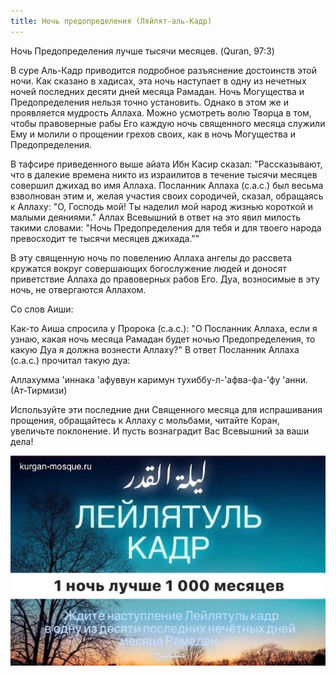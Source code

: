 ```yaml
---
title: Ночь предопределения (Ляйлят-аль-Кадр)
---
```

Ночь Предопределения лучше тысячи месяцев. (Quran, 97:3)

В суре Аль-Кадр приводится подробное разъяснение достоинств этой ночи. Как сказано в хадисах, эта ночь наступает в одну из нечетных ночей последних десяти дней месяца Рамадан.
Ночь Могущества и Предопределения нельзя точно установить. Однако в этом же и проявляется мудрость Аллаха. Можно усмотреть волю Творца в том, чтобы правоверные рабы Его каждую
ночь священного месяца служили Ему и молили о прощении грехов своих, как в ночь Могущества и Предопределения.

В тафсире приведенного выше айата Ибн Касир сказал: "Рассказывают, что в далекие времена никто из израилитов в течение тысячи месяцев совершил джихад во имя Аллаха. Посланник 
Аллаха (с.а.с.) был весьма взволнован этим и, желая участия своих сородичей, сказал, обращаясь к Аллаху: "О, Господь мой! Ты наделил мой народ жизнью короткой и малыми деяниями." Аллах 
Всевышний в ответ на это явил милость такими словами: "Ночь Предопределения для тебя и для твоего народа превосходит те тысячи месяцев джихада.""

В эту священную ночь по повелению Аллаха ангелы до рассвета кружатся вокруг совершающих богослужение людей и доносят приветствие Аллаха до правоверных рабов Его. Дуа, 
возносимые в эту ночь, не отвергаются Аллахом.

Со слов Аиши:

Как-то Аиша спросила у Пророка (с.а.с.): "О Посланник Аллаха, если я узнаю, какая ночь месяца Рамадан будет ночью Предопределения, то какую Дуа я должна вознести Аллаху?" В
ответ Посланник Аллаха (с.а.с.) прочитал такую дуа:

Аллахумма 'иннака 'афуввун каримун тухиббу-л-'афва-фа-'фу 'анни. (Ат-Тирмизи)

Используйте эти последние дни Священного месяца для испрашивания прощения, обращайтесь к Аллаху с мольбами, читайте Коран, увеличьте поклонение. И пусть вознаградит Вас
Всевышний за ваши дела!

![ЛейлятальКадр](./0805.jpg)
